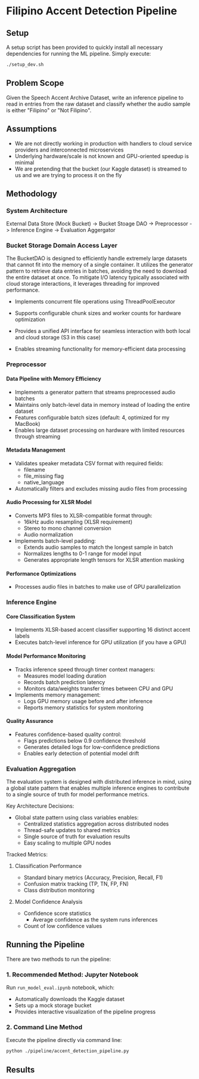 # Filipino Accent Detection Pipeline

## Setup
A setup script has been provided to quickly install all necessary dependencies for running the ML pipeline. Simply execute:
```bash
./setup_dev.sh
```

## Problem Scope
Given the Speech Accent Archive Dataset, write an inference pipeline to read in entries from the raw dataset and classify whether the audio sample is either "Filipino" or "Not Filipino".

## Assumptions
- We are not directly working in production with handlers to cloud service providers and interconnected microservices
- Underlying hardware/scale is not known and GPU-oriented speedup is minimal
- We are pretending that the bucket (our Kaggle dataset) is streamed to us and we are trying to process it on the fly

## Methodology

### System Architecture

External Data Store (Mock Bucket) -> Bucket Stoage DAO -> Preprocessor -> Inference Engine -> Evaluation Aggergator

### Bucket Storage Domain Access Layer

The BucketDAO is designed to efficiently handle extremely large datasets that cannot fit into the memory of a single container. It utilizes the generator pattern to retrieve data entries in batches, avoiding the need to download the entire dataset at once. To mitigate I/O latency typically associated with cloud storage interactions, it leverages threading for improved performance.

- Implements concurrent file operations using ThreadPoolExecutor

- Supports configurable chunk sizes and worker counts for hardware optimization

- Provides a unified API interface for seamless interaction with both local and cloud storage (S3 in this case)

- Enables streaming functionality for memory-efficient data processing

### Preprocessor

#### Data Pipeline with Memory Efficiency
- Implements a generator pattern that streams preprocessed audio batches
- Maintains only batch-level data in memory instead of loading the entire dataset
- Features configurable batch sizes (default: 4, optimized for my MacBook)
- Enables large dataset processing on hardware with limited resources through streaming

#### Metadata Management
- Validates speaker metadata CSV format with required fields:
  - filename
  - file_missing flag
  - native_language
- Automatically filters and excludes missing audio files from processing

#### Audio Processing for XLSR Model
- Converts MP3 files to XLSR-compatible format through:
  - 16kHz audio resampling (XLSR requirement)
  - Stereo to mono channel conversion
  - Audio normalization
- Implements batch-level padding:
  - Extends audio samples to match the longest sample in batch
  - Normalizes lengths to 0-1 range for model input
  - Generates appropriate length tensors for XLSR attention masking

#### Performance Optimizations
- Processes audio files in batches to make use of GPU parallelization

### Inference Engine

#### Core Classification System
- Implements XLSR-based accent classifier supporting 16 distinct accent labels
- Executes batch-level inference for GPU utilization (if you have a GPU)

#### Model Performance Monitoring
- Tracks inference speed through timer context managers:
  - Measures model loading duration
  - Records batch prediction latency
  - Monitors data/weights transfer times between CPU and GPU
- Implements memory management:
  - Logs GPU memory usage before and after inference
  - Reports memory statistics for system monitoring

#### Quality Assurance
- Features confidence-based quality control:
  - Flags predictions below 0.9 confidence threshold
  - Generates detailed logs for low-confidence predictions
  - Enables early detection of potential model drift


### Evaluation Aggregation

The evaluation system is designed with distributed inference in mind, using a global state pattern that enables multiple inference engines to contribute to a single source of truth for model performance metrics.

Key Architecture Decisions:
- Global state pattern using class variables enables:
  - Centralized statistics aggregation across distributed nodes 
  - Thread-safe updates to shared metrics 
  - Single source of truth for evaluation results 
  - Easy scaling to multiple GPU nodes

Tracked Metrics:
1. Classification Performance
   - Standard binary metrics (Accuracy, Precision, Recall, F1)
   - Confusion matrix tracking (TP, TN, FP, FN)
   - Class distribution monitoring

2. Model Confidence Analysis  
   - Confidence score statistics
     - Average confidence as the system runs inferences
   - Count of low confidence values

## Running the Pipeline

There are two methods to run the pipeline:

### 1. Recommended Method: Jupyter Notebook
Run `run_model_eval.ipynb` notebook, which:
- Automatically downloads the Kaggle dataset
- Sets up a mock storage bucket
- Provides interactive visualization of the pipeline progress

### 2. Command Line Method
Execute the pipeline directly via command line:
```bash
python ./pipeline/accent_detection_pipeline.py
```
## Results
